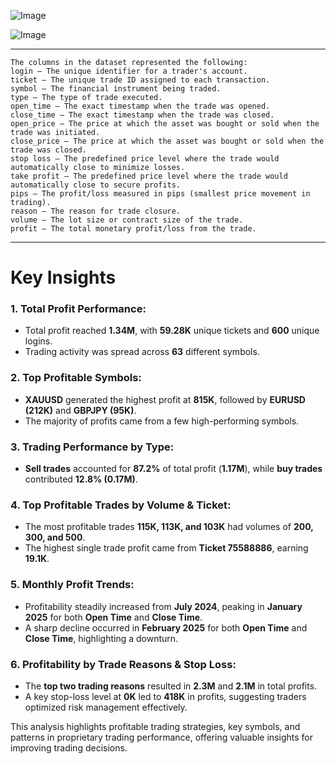 ![Image](https://github.com/user-attachments/assets/9efd9849-a2f0-4fb3-9c57-b54349d8bb9a)

![Image](https://github.com/user-attachments/assets/fe7991a0-3228-4162-83e5-8d2829704cad)

---
```
The columns in the dataset represented the following:
login – The unique identifier for a trader's account.
ticket – The unique trade ID assigned to each transaction.
symbol – The financial instrument being traded.
type – The type of trade executed.
open_time – The exact timestamp when the trade was opened.
close_time – The exact timestamp when the trade was closed.
open_price – The price at which the asset was bought or sold when the trade was initiated.
close_price – The price at which the asset was bought or sold when the trade was closed.
stop loss – The predefined price level where the trade would automatically close to minimize losses.
take profit – The predefined price level where the trade would automatically close to secure profits.
pips – The profit/loss measured in pips (smallest price movement in trading).
reason – The reason for trade closure.
volume – The lot size or contract size of the trade.
profit – The total monetary profit/loss from the trade.
```
---

#               Key Insights             #

### 1. Total Profit Performance:
   - Total profit reached **1.34M**, with **59.28K** unique tickets and **600** unique logins.
   - Trading activity was spread across **63** different symbols.

### 2. Top Profitable Symbols:
   - **XAUUSD** generated the highest profit at **815K**, followed by **EURUSD (212K)** and **GBPJPY (95K)**.
   - The majority of profits came from a few high-performing symbols.

### 3. Trading Performance by Type:
   - **Sell trades** accounted for **87.2%** of total profit (**1.17M**), while **buy trades** contributed **12.8% (0.17M)**.

### 4. Top Profitable Trades by Volume & Ticket:
   - The most profitable trades **115K, 113K, and 103K** had volumes of **200, 300, and 500**.
   - The highest single trade profit came from **Ticket 75588886**, earning **19.1K**.

### 5. Monthly Profit Trends:
   - Profitability steadily increased from **July 2024**, peaking in **January 2025** for both **Open Time** and **Close Time**.
   - A sharp decline occurred in **February 2025** for both **Open Time** and **Close Time**, highlighting a downturn.

### 6. Profitability by Trade Reasons & Stop Loss:
   - The **top two trading reasons** resulted in **2.3M** and **2.1M** in total profits.
   - A key stop-loss level at **0K** led to **418K** in profits, suggesting traders optimized risk management effectively.

This analysis highlights profitable trading strategies, key symbols, and patterns in proprietary trading performance, offering valuable insights for improving trading decisions.
